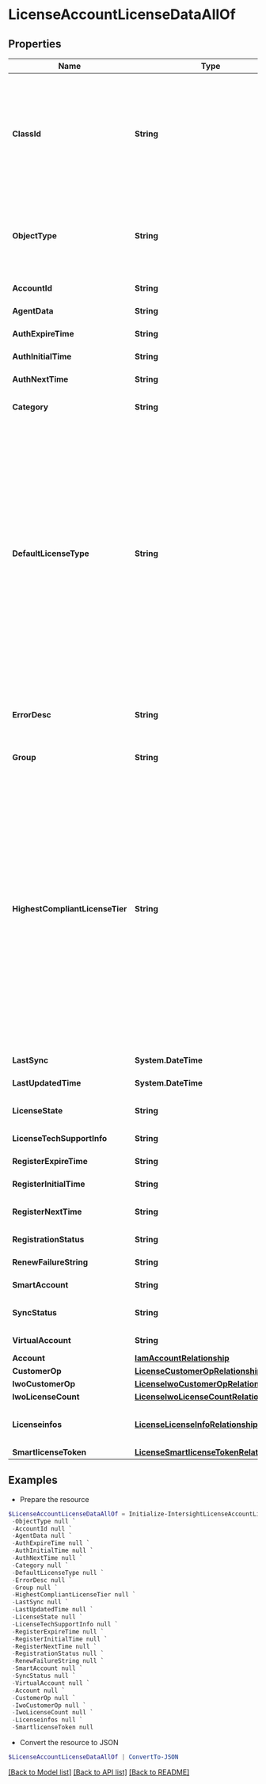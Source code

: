 # LicenseAccountLicenseDataAllOf
## Properties

Name | Type | Description | Notes
------------ | ------------- | ------------- | -------------
**ClassId** | **String** | The fully-qualified name of the instantiated, concrete type. This property is used as a discriminator to identify the type of the payload when marshaling and unmarshaling data. | [default to "license.AccountLicenseData"]
**ObjectType** | **String** | The fully-qualified name of the instantiated, concrete type. The value should be the same as the &#39;ClassId&#39; property. | [default to "license.AccountLicenseData"]
**AccountId** | **String** | Root user&#39;s ID of the account. | [optional] [readonly] 
**AgentData** | **String** | Agent trusted store data. | [optional] [readonly] 
**AuthExpireTime** | **String** | Authorization expiration time. | [optional] [readonly] 
**AuthInitialTime** | **String** | Intial authorization time. | [optional] [readonly] 
**AuthNextTime** | **String** | Next time for the authorization. | [optional] [readonly] 
**Category** | **String** | Account license data category name. | [optional] [readonly] 
**DefaultLicenseType** | **String** | Default license tier set by user. * &#x60;Base&#x60; - Base as a License type. It is default license type. * &#x60;Essential&#x60; - Essential as a License type. * &#x60;Standard&#x60; - Standard as a License type. * &#x60;Advantage&#x60; - Advantage as a License type. * &#x60;Premier&#x60; - Premier as a License type. * &#x60;IWO-Essential&#x60; - IWO-Essential as a License type. * &#x60;IWO-Advantage&#x60; - IWO-Advantage as a License type. * &#x60;IWO-Premier&#x60; - IWO-Premier as a License type. | [optional] [default to "Base"]
**ErrorDesc** | **String** | The detailed error message when there is any error related to license sync of this account. | [optional] [readonly] 
**Group** | **String** | Account license data group name. | [optional] [readonly] 
**HighestCompliantLicenseTier** | **String** | The highest license tier which is in compliant of this account. * &#x60;Base&#x60; - Base as a License type. It is default license type. * &#x60;Essential&#x60; - Essential as a License type. * &#x60;Standard&#x60; - Standard as a License type. * &#x60;Advantage&#x60; - Advantage as a License type. * &#x60;Premier&#x60; - Premier as a License type. * &#x60;IWO-Essential&#x60; - IWO-Essential as a License type. * &#x60;IWO-Advantage&#x60; - IWO-Advantage as a License type. * &#x60;IWO-Premier&#x60; - IWO-Premier as a License type. | [optional] [readonly] [default to "Base"]
**LastSync** | **System.DateTime** | Specifies last sync time with SA. | [optional] [readonly] 
**LastUpdatedTime** | **System.DateTime** | Record&#39;s last update datetime. | [optional] [readonly] 
**LicenseState** | **String** | Aggregrated mode for the agent. | [optional] [readonly] 
**LicenseTechSupportInfo** | **String** | Tech-support info of a smart-agent. | [optional] [readonly] 
**RegisterExpireTime** | **String** | Registration exipiration time. | [optional] [readonly] 
**RegisterInitialTime** | **String** | Initial time of registration. | [optional] [readonly] 
**RegisterNextTime** | **String** | Next time for the license registration. | [optional] [readonly] 
**RegistrationStatus** | **String** | Registration status of a smart-agent. | [optional] [readonly] 
**RenewFailureString** | **String** | License renewal failure message. | [optional] [readonly] 
**SmartAccount** | **String** | Name of the smart account. | [optional] [readonly] 
**SyncStatus** | **String** | Current sync status for the account. | [optional] [readonly] 
**VirtualAccount** | **String** | Name of the virtual account. | [optional] [readonly] 
**Account** | [**IamAccountRelationship**](IamAccountRelationship.md) |  | [optional] 
**CustomerOp** | [**LicenseCustomerOpRelationship**](LicenseCustomerOpRelationship.md) |  | [optional] 
**IwoCustomerOp** | [**LicenseIwoCustomerOpRelationship**](LicenseIwoCustomerOpRelationship.md) |  | [optional] 
**IwoLicenseCount** | [**LicenseIwoLicenseCountRelationship**](LicenseIwoLicenseCountRelationship.md) |  | [optional] 
**Licenseinfos** | [**LicenseLicenseInfoRelationship[]**](LicenseLicenseInfoRelationship.md) | An array of relationships to licenseLicenseInfo resources. | [optional] 
**SmartlicenseToken** | [**LicenseSmartlicenseTokenRelationship**](LicenseSmartlicenseTokenRelationship.md) |  | [optional] 

## Examples

- Prepare the resource
```powershell
$LicenseAccountLicenseDataAllOf = Initialize-IntersightLicenseAccountLicenseDataAllOf  -ClassId null `
 -ObjectType null `
 -AccountId null `
 -AgentData null `
 -AuthExpireTime null `
 -AuthInitialTime null `
 -AuthNextTime null `
 -Category null `
 -DefaultLicenseType null `
 -ErrorDesc null `
 -Group null `
 -HighestCompliantLicenseTier null `
 -LastSync null `
 -LastUpdatedTime null `
 -LicenseState null `
 -LicenseTechSupportInfo null `
 -RegisterExpireTime null `
 -RegisterInitialTime null `
 -RegisterNextTime null `
 -RegistrationStatus null `
 -RenewFailureString null `
 -SmartAccount null `
 -SyncStatus null `
 -VirtualAccount null `
 -Account null `
 -CustomerOp null `
 -IwoCustomerOp null `
 -IwoLicenseCount null `
 -Licenseinfos null `
 -SmartlicenseToken null
```

- Convert the resource to JSON
```powershell
$LicenseAccountLicenseDataAllOf | ConvertTo-JSON
```

[[Back to Model list]](../README.md#documentation-for-models) [[Back to API list]](../README.md#documentation-for-api-endpoints) [[Back to README]](../README.md)

